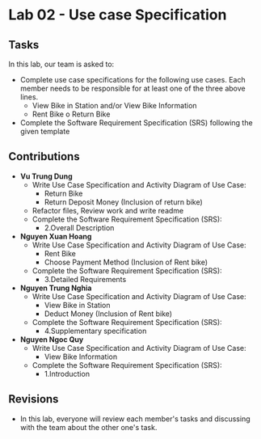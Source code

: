 
# Lab 02 - Use case Specification
## Tasks
In this lab, our team is asked to:
- Complete use case specifications for the following use cases. Each member
needs to be responsible for at least one of the three above lines.
    + View Bike in Station and/or View Bike Information
    + Rent Bike
o Return Bike
- Complete the Software Requirement Specification (SRS) following the given template
## Contributions
- **Vu Trung Dung**
    + Write Use Case Specification and Activity Diagram of Use Case:
        + Return Bike
        + Return Deposit Money (Inclusion of return bike)
    + Refactor files, Review work and write readme
    + Complete the Software Requirement Specification (SRS):
        +  2.Overall Description
- **Nguyen Xuan Hoang**
    + Write Use Case Specification and Activity Diagram of Use Case:
        + Rent Bike
        + Choose Payment Method (Inclusion of Rent bike)
    + Complete the Software Requirement Specification (SRS):
        + 3.Detailed Requirements 
- **Nguyen Trung Nghia**
    + Write Use Case Specification and Activity Diagram of Use Case:
        + View Bike in Station
        + Deduct Money (Inclusion of Rent bike)
    + Complete the Software Requirement Specification (SRS):
        + 4.Supplementary specification 
- **Nguyen Ngoc Quy**
    + Write Use Case Specification and Activity Diagram of Use Case:
        + View Bike Information
    + Complete the Software Requirement Specification (SRS):
        + 1.Introduction
## Revisions
- In this lab, everyone will review each member's tasks and discussing with the team about the other one's task.
